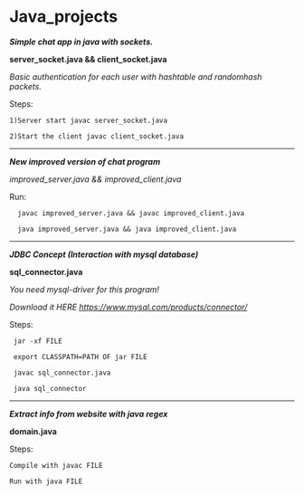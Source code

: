 # Java_projects



***Simple chat app in java with sockets.***

**server_socket.java  && client_socket.java**
 
*Basic authentication for each user with hashtable and randomhash packets.*

  
Steps:
   
    1)Server start javac server_socket.java
   
    2)Start the client javac client_socket.java


_________________________________________________________________________________________________________________________________________________________________
   
   
   
 ***New improved version of chat program***
 
 *improved_server.java && improved_client.java*
 
  Run:
  
      javac improved_server.java && javac improved_client.java
      
      java improved_server.java && java improved_client.java
  
  
  
_________________________________________________________________________________________________________________________________________________________________



***JDBC Concept (Interaction with mysql database)***

**sql_connector.java**

*You need mysql-driver for this program!*

*Download it HERE https://www.mysql.com/products/connector/*

Steps:
      
     jar -xf FILE

     export CLASSPATH=PATH OF jar FILE

     javac sql_connector.java

     java sql_connector


__________________________________________________________________________________________________________________________________________________________________


***Extract info from website with java regex***

**domain.java**

Steps:

    Compile with javac FILE

    Run with java FILE








